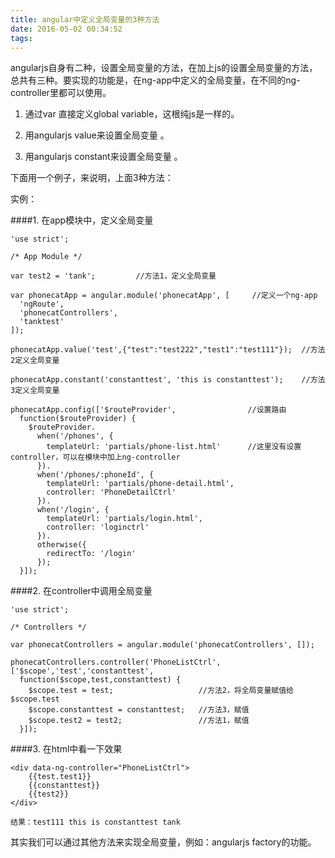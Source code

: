 ```yaml
---
title: angular中定义全局变量的3种方法
date: 2016-05-02 00:34:52
tags:
---
```

angularjs自身有二种，设置全局变量的方法，在加上js的设置全局变量的方法，总共有三种。要实现的功能是，在ng-app中定义的全局变量，在不同的ng-controller里都可以使用。

1. 通过var 直接定义global variable，这根纯js是一样的。

2. 用angularjs value来设置全局变量 。

3. 用angularjs constant来设置全局变量 。

下面用一个例子，来说明，上面3种方法：

实例：

####1. 在app模块中，定义全局变量

    'use strict';  
      
    /* App Module */  
      
    var test2 = 'tank';         //方法1，定义全局变量  
      
    var phonecatApp = angular.module('phonecatApp', [     //定义一个ng-app  
      'ngRoute',  
      'phonecatControllers',  
      'tanktest'  
    ]);  
      
    phonecatApp.value('test',{"test":"test222","test1":"test111"});  //方法2定义全局变量  
      
    phonecatApp.constant('constanttest', 'this is constanttest');    //方法3定义全局变量  
      
    phonecatApp.config(['$routeProvider',                //设置路由  
      function($routeProvider) {  
        $routeProvider.  
          when('/phones', {  
            templateUrl: 'partials/phone-list.html'      //这里没有设置controller，可以在模块中加上ng-controller  
          }).  
          when('/phones/:phoneId', {  
            templateUrl: 'partials/phone-detail.html',  
            controller: 'PhoneDetailCtrl'  
          }).  
          when('/login', {  
            templateUrl: 'partials/login.html',  
            controller: 'loginctrl'  
          }).  
          otherwise({  
            redirectTo: '/login'  
          });  
      }]);  

####2. 在controller中调用全局变量


    'use strict';  
      
    /* Controllers */  
      
    var phonecatControllers = angular.module('phonecatControllers', []);  
      
    phonecatControllers.controller('PhoneListCtrl', ['$scope','test','constanttest',  
      function($scope,test,constanttest) {  
        $scope.test = test;                   //方法2，将全局变量赋值给$scope.test  
        $scope.constanttest = constanttest;   //方法3，赋值  
        $scope.test2 = test2;                 //方法1，赋值  
      }]);  

####3. 在html中看一下效果


    <div data-ng-controller="PhoneListCtrl">  
        {{test.test1}}  
        {{constanttest}}  
        {{test2}}  
    </div>  
      
    结果：test111 this is constanttest tank  

其实我们可以通过其他方法来实现全局变量，例如：angularjs factory的功能。
